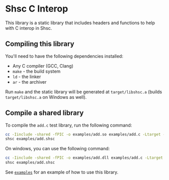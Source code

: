 # Shsc C Interop
This library is a static library that includes headers and functions to help with C interop in Shsc.

## Compiling this library

You'll need to have the following dependencies installed:
- Any C compiler (GCC, Clang)
- `make` - the build system
- `ld` - the linker
- `ar` - the archiver

Run `make` and the static library will be generated at `target/libshsc.a` (builds `target/libshsc.a` on Windows as well).

## Compile a shared library

To compile the `add.c` test library, run the following command:
```sh
cc -Iinclude -shared -fPIC -o examples/add.so examples/add.c -Ltarget -lshsc
shsc examples/add.shsc
```

On windows, you can use the following command:
```sh
cc -Iinclude -shared -fPIC -o examples/add.dll examples/add.c -Ltarget -lshsc
shsc examples/add.shsc
```

See [`examples`](examples/) for an example of how to use this library.
